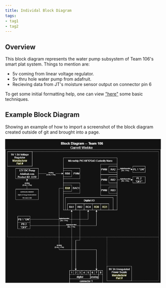 ```yaml
---
title: Individal Block Diagram
tags:
- tag1
- tag2
---
```


## Overview
This block diagram represents the water pump subsystem of Team 106's smart plat system.
Things to mention are:
* 5v coming from linear voltage regulator.
* 5v thru hole water pump from adafruit.
* Recieving data from JT's moisture sensor output on connector pin 6 


To get some initial formatting help, one can view ["here"](https://embedded-systems-design.github.io/EGR304DataSheetTemplate/Appendix/basic-markdown-examples/) some basic techniques.


## Example Block Diagram 
Showing an example of how to import a screenshot of the block diagram created outside of git and brought into a page.

![Individual Block Diagram - Garrett Wiebke](<Individual block diagram.drawio.png>)